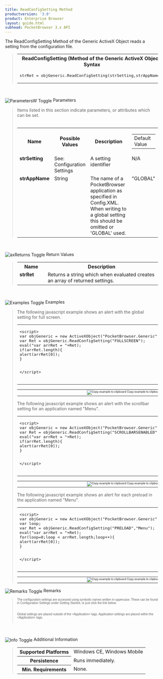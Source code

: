 ```yaml
---
title: ReadConfigSetting Method
productversion: '3.0'
product: Enterprise Browser
layout: guide.html
subhead: PocketBrowser 3.x API
---
```


The ReadConfigSetting Method of the Generic ActiveX Object reads a setting from the configuration file.

<div id="SyntaxSpan" style="display:block">
<blockquote>
<table class="clsSyntax" cellspacing="1" cellpadding="3" width="95%">
<tr>
<th class="clsSyntaxHeadings">ReadConfigSetting (Method of the Generic ActiveX Object) Syntax
</th>
</tr>
<tr>
<td class="clsSyntaxCells">
<pre class="clsSyntaxCells">strRet = objGeneric.ReadConfigSetting(strSetting,strAppName);</pre>
</td>
</tr>
</table>
</blockquote><br></div>
<p class="clsRef"><span class="ToggleView" onclick="ToggleSpan('ParametersWSpan', 'imgParametersWToggle')"><img align="absmiddle" id="imgParametersWToggle" alt="ParametersW Toggle" onmouseover="this.style.cursor='hand'" src="../Resources/ToggleCollapse.gif&#xA;					"></span>
Parameters
</p>
<div id="ParametersWSpan" style="display:block">
<blockquote>
Items listed in this section indicate parameters, or attributes which can be set.
<BR><BR><table class="clsSyntax" cellspacing="1" cellpadding="3" width="95%">
<col width="20%">
<col width="20%">
<col width="38%">
<col width="22%">
<tr>
<th class="clsSyntaxHeadings">Name</th>
<th class="clsSyntaxHeadings">Possible Values</th>
<th class="clsSyntaxHeadings">Description</th>
<th class="clsSyntaxHeadings">
<table cellspacing="0" cellpadding="0">
<tr>
  <td width="85%" class="clsSyntaxHeadings" style="border-bottom-style: none;">Default Value</td>
</tr>
</table>
</th>
</tr>
<tr>
<td valign="top" class="clsSyntaxCells"><b>strSetting</b></td>
<td valign="top" class="clsSyntaxCells">See: Configuration Settings</td>
<td valign="top" class="clsSyntaxCells">A setting identifier</td>
<td valign="top" class="clsSyntaxCells">N/A</td>
</tr>
<tr>
<td valign="top" class="clsSyntaxCells"><b>strAppName</b></td>
<td valign="top" class="clsSyntaxCells">String</td>
<td valign="top" class="clsSyntaxCells">The name of a PocketBrowser application as specified in Config.XML. When writing to a global setting this should be omitted or 'GLOBAL' used.</td>
<td valign="top" class="clsSyntaxCells">"GLOBAL"</td>
</tr>
</table>
</blockquote><br></div>
<p class="clsRef"><span class="ToggleView" onclick="ToggleSpan('axReturnsSpan', 'aximgReturnsToggle')"><img align="absmiddle" id="aximgReturnsToggle" alt="axReturns Toggle" onmouseover="this.style.cursor='hand'" src="../Resources/ToggleCollapse.gif"></span>
Return Values
</p>
<div id="axReturnsSpan" style="display:block">
<blockquote>
<table class="clsSyntax" cellspacing="1" cellpadding="3" width="95%">
<col width="20%">
<col width="80%">
<tr>
<th class="clsSyntaxHeadings">Name</th>
<th class="clsSyntaxHeadings">Description</th>
</tr>
<tr>
<td class="clsSyntaxCells" valign="top"><b>strRet</b></td>
<td class="clsSyntaxCells" style="text-align:left;">Returns a string which when evaluated creates an array of returned settings.</td>
</tr>
</table>
</blockquote><br></div>
<p class="clsRef"><span class="ToggleView" onclick="ToggleSpan('ExamplesSpan', 'imgExamplesToggle')"><img align="absmiddle" id="imgExamplesToggle" alt="Examples Toggle" onmouseover="this.style.cursor='hand'" src="../Resources/ToggleCollapse.gif"></span>
Examples
</p>
<div id="ExamplesSpan" style="display:block">
<blockquote>
<p>The following javascript example shows an alert with the global setting for full screen.</p>
<table class="clsSyntax" cellspacing="1" cellpadding="3" width="95%">
<tr>
<td>
<pre class="clsSyntaxCells">
&lt;script&gt;
var objGeneric = new ActiveXObject("PocketBrowser.Generic");
var Ret = objGeneric.ReadConfigSetting("FULLSCREEN");
eval("var arrRet = "+Ret);
if(arrRet.length){
alert(arrRet[0]);
}

&lt;/script&gt;
</pre>
</td>
</tr>
</table>
<table cellspacing="1" cellpadding="3" width="95%">
<col width="85%">
<col width="15%">
<tr align="right">
<td></td>
<td valign="bottom" style="border-bottom-style: none;font-weight:normal;font-size:xx-small;"><nobr><img id="imgCopyDefaults" alt="Copy example to clipboard" onmouseover="this.style.cursor='hand'" src="../Resources/CopyDefaults.gif" onclick="CopyTemplate('ID0ENC');">
	Copy example to clipboard
</nobr></td>
</tr>
</table>
<div id="Examples" style="display:none"><textarea id="ID0ENC">&lt;!-- 
The following javascript example shows an alert with the global setting for full screen.
--&gt;

&lt;script&gt;
var objGeneric = new ActiveXObject("PocketBrowser.Generic");
var Ret = objGeneric.ReadConfigSetting("FULLSCREEN");
eval("var arrRet = "+Ret);
if(arrRet.length){
alert(arrRet[0]);
}

&lt;/script&gt;
</textarea></div>
<p>The following javascript example shows an alert with the scrollbar setting for an application named "Menu".</p>
<table class="clsSyntax" cellspacing="1" cellpadding="3" width="95%">
<tr>
<td>
<pre class="clsSyntaxCells">
&lt;script&gt;
var objGeneric = new ActiveXObject("PocketBrowser.Generic");
var Ret = objGeneric.ReadConfigSetting("SCROLLBARSENABLED","Menu");
eval("var arrRet = "+Ret);
if(arrRet.length){
alert(arrRet[0]);
}

&lt;/script&gt;
</pre>
</td>
</tr>
</table>
<table cellspacing="1" cellpadding="3" width="95%">
<col width="85%">
<col width="15%">
<tr align="right">
<td></td>
<td valign="bottom" style="border-bottom-style: none;font-weight:normal;font-size:xx-small;"><nobr><img id="imgCopyDefaults" alt="Copy example to clipboard" onmouseover="this.style.cursor='hand'" src="../Resources/CopyDefaults.gif" onclick="CopyTemplate('ID0EUC');">
	Copy example to clipboard
</nobr></td>
</tr>
</table>
<div id="Examples" style="display:none"><textarea id="ID0EUC">&lt;!-- 
The following javascript example shows an alert with the scrollbar setting for an application named "Menu".
--&gt;

&lt;script&gt;
var objGeneric = new ActiveXObject("PocketBrowser.Generic");
var Ret = objGeneric.ReadConfigSetting("SCROLLBARSENABLED","Menu");
eval("var arrRet = "+Ret);
if(arrRet.length){
alert(arrRet[0]);
}

&lt;/script&gt;
</textarea></div>
<p>The following javascript example shows an alert for each preload in the application named "Menu".</p>
<table class="clsSyntax" cellspacing="1" cellpadding="3" width="95%">
<tr>
<td>
<pre class="clsSyntaxCells">
&lt;script&gt;
var objGeneric = new ActiveXObject("PocketBrowser.Generic");
var loop;
var Ret = objGeneric.ReadConfigSetting("PRELOAD","Menu");
eval("var arrRet = "+Ret);
for(loop=0;loop &lt; arrRet.length;loop++){
alert(arrRet[0]);
}

&lt;/script&gt;
</pre>
</td>
</tr>
</table>
<table cellspacing="1" cellpadding="3" width="95%">
<col width="85%">
<col width="15%">
<tr align="right">
<td></td>
<td valign="bottom" style="border-bottom-style: none;font-weight:normal;font-size:xx-small;"><nobr><img id="imgCopyDefaults" alt="Copy example to clipboard" onmouseover="this.style.cursor='hand'" src="../Resources/CopyDefaults.gif" onclick="CopyTemplate('ID0E2C');">
	Copy example to clipboard
</nobr></td>
</tr>
</table>
<div id="Examples" style="display:none"><textarea id="ID0E2C">&lt;!-- 
The following javascript example shows an alert for each preload in the application named "Menu".
--&gt;

&lt;script&gt;
var objGeneric = new ActiveXObject("PocketBrowser.Generic");
var loop;
var Ret = objGeneric.ReadConfigSetting("PRELOAD","Menu");
eval("var arrRet = "+Ret);
for(loop=0;loop &lt; arrRet.length;loop++){
alert(arrRet[0]);
}

&lt;/script&gt;
</textarea></div>
</blockquote>
</div>
<p class="clsRef"><span class="ToggleView" onclick="ToggleSpan('RemarksSpan', 'imgRemarksToggle')"><img align="absmiddle" id="imgRemarksToggle" alt="Remarks Toggle" onmouseover="this.style.cursor='hand'" src="../Resources/ToggleCollapse.gif"></span>
Remarks
</p>
<div id="RemarksSpan" style="display:block">
<blockquote>
<DIV class="clsRef"></DIV>
<DIV style="font-family:verdana,arial,helvetica;font-size:x-small;">
The configuration settings are accessed using symbolic names written in uppercase. These can be found in Configuration Settings under Getting Started, or just click the link below. 
</DIV>
<pre style="font-family:courier;font-size:small;"></pre>
<DIV class="clsRef"></DIV>
<DIV style="font-family:verdana,arial,helvetica;font-size:x-small;">
Global settings are placed outside of the &lt;Application&gt; tags.
Application settings are placed within the &lt;Application&gt; tags.  
</DIV>
<pre style="font-family:courier;font-size:small;"></pre>
</blockquote><br></div>
<p class="clsRef"><span class="ToggleView" onclick="ToggleSpan('InfoSpan', 'imgInfoToggle')"><img align="absmiddle" id="imgInfoToggle" alt="Info Toggle" onmouseover="this.style.cursor='hand'" src="../Resources/ToggleCollapse.gif"></span>
Additional Information
</p>
<div id="InfoSpan" style="display:block">
<blockquote>
<table>
<tr>
<th>Supported Platforms</th>
<td>Windows CE, Windows Mobile</td>
</tr>
<tr>
<th>Persistence</th>
<td>Runs immediately.</td>
</tr>
<tr>
<th>Min. Requirements</th>
<td>None.</td>
</tr>
</table>
</blockquote><br></div>
<div id="DefaultParamsSpan" style="display:none">
<pre><textarea id="DefaultParameters"></textarea></pre>
</div>
